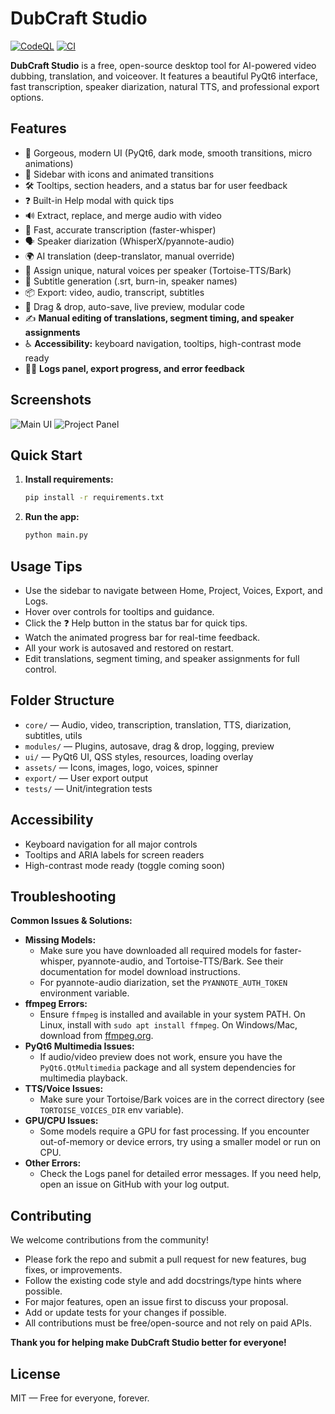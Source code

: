 # DubCraft Studio
[![CodeQL](https://github.com/Sadaqaty/DubCraft_Studio/actions/workflows/codeql.yml/badge.svg)](https://github.com/Sadaqaty/DubCraft_Studio/actions/workflows/codeql.yml)
[![CI](https://github.com/Sadaqaty/DubCraft_Studio/actions/workflows/ci.yml/badge.svg?branch=main)](https://github.com/Sadaqaty/DubCraft_Studio/actions/workflows/ci.yml)

**DubCraft Studio** is a free, open-source desktop tool for AI-powered video dubbing, translation, and voiceover. It features a beautiful PyQt6 interface, fast transcription, speaker diarization, natural TTS, and professional export options.

## Features
- 🎨 Gorgeous, modern UI (PyQt6, dark mode, smooth transitions, micro animations)
- 🧭 Sidebar with icons and animated transitions
- 🛠️ Tooltips, section headers, and a status bar for user feedback
- ❓ Built-in Help modal with quick tips
- 🔊 Extract, replace, and merge audio with video
- 🧠 Fast, accurate transcription (faster-whisper)
- 🗣️ Speaker diarization (WhisperX/pyannote-audio)
- 🌍 AI translation (deep-translator, manual override)
- 🎤 Assign unique, natural voices per speaker (Tortoise-TTS/Bark)
- 📝 Subtitle generation (.srt, burn-in, speaker names)
- 📦 Export: video, audio, transcript, subtitles
- 🧩 Drag & drop, auto-save, live preview, modular code
- ✍️ **Manual editing of translations, segment timing, and speaker assignments**
- ♿ **Accessibility:** keyboard navigation, tooltips, high-contrast mode ready
- 🧑‍💻 **Logs panel, export progress, and error feedback**

## Screenshots
![Main UI](assets/screenshot_main.png)
![Project Panel](assets/screenshot_project.png)

## Quick Start
1. **Install requirements:**
   ```bash
   pip install -r requirements.txt
   ```
2. **Run the app:**
   ```bash
   python main.py
   ```

## Usage Tips
- Use the sidebar to navigate between Home, Project, Voices, Export, and Logs.
- Hover over controls for tooltips and guidance.
- Click the ❓ Help button in the status bar for quick tips.
- Watch the animated progress bar for real-time feedback.
- All your work is autosaved and restored on restart.
- Edit translations, segment timing, and speaker assignments for full control.

## Folder Structure
- `core/` — Audio, video, transcription, translation, TTS, diarization, subtitles, utils
- `modules/` — Plugins, autosave, drag & drop, logging, preview
- `ui/` — PyQt6 UI, QSS styles, resources, loading overlay
- `assets/` — Icons, images, logo, voices, spinner
- `export/` — User export output
- `tests/` — Unit/integration tests

## Accessibility
- Keyboard navigation for all major controls
- Tooltips and ARIA labels for screen readers
- High-contrast mode ready (toggle coming soon)

## Troubleshooting
**Common Issues & Solutions:**

- **Missing Models:**
  - Make sure you have downloaded all required models for faster-whisper, pyannote-audio, and Tortoise-TTS/Bark. See their documentation for model download instructions.
  - For pyannote-audio diarization, set the `PYANNOTE_AUTH_TOKEN` environment variable.
- **ffmpeg Errors:**
  - Ensure `ffmpeg` is installed and available in your system PATH. On Linux, install with `sudo apt install ffmpeg`. On Windows/Mac, download from [ffmpeg.org](https://ffmpeg.org/download.html).
- **PyQt6 Multimedia Issues:**
  - If audio/video preview does not work, ensure you have the `PyQt6.QtMultimedia` package and all system dependencies for multimedia playback.
- **TTS/Voice Issues:**
  - Make sure your Tortoise/Bark voices are in the correct directory (see `TORTOISE_VOICES_DIR` env variable).
- **GPU/CPU Issues:**
  - Some models require a GPU for fast processing. If you encounter out-of-memory or device errors, try using a smaller model or run on CPU.
- **Other Errors:**
  - Check the Logs panel for detailed error messages. If you need help, open an issue on GitHub with your log output.

## Contributing
We welcome contributions from the community!

- Please fork the repo and submit a pull request for new features, bug fixes, or improvements.
- Follow the existing code style and add docstrings/type hints where possible.
- For major features, open an issue first to discuss your proposal.
- Add or update tests for your changes if possible.
- All contributions must be free/open-source and not rely on paid APIs.

**Thank you for helping make DubCraft Studio better for everyone!**

## License
MIT — Free for everyone, forever. 
